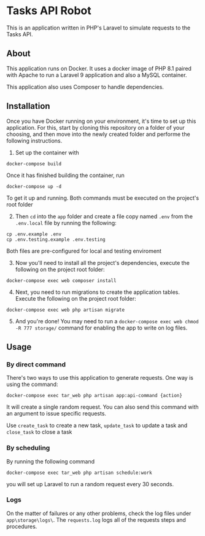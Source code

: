 # Tasks API Robot
This is an application written in PHP's Laravel to simulate requests to the Tasks API.

## About
This application runs on Docker. It uses a docker image of PHP 8.1 paired with Apache to run a Laravel 9 application and also a MySQL container.

This application also uses Composer to handle dependencies.

## Installation
Once you have Docker running on your environment, it's time to set up this application. For this, start by cloning this repository on a folder of your choosing, and then move into the newly created folder and performe the following instructions.

1. Set up the container with
```
docker-compose build
```
Once it has finished building the container, run
```
docker-compose up -d
```
To get it up and running. Both commands must be executed on the project's root folder

2. Then `cd` into the `app` folder and create a file copy named `.env` from the `.env.local` file by running the following:
```
cp .env.example .env
cp .env.testing.example .env.testing
```
Both files are pre-configured for local and testing enviroment

3. Now you'll need to install all the project's dependencies, execute the following on the project root folder:
```
docker-compose exec web composer install
```

4. Next, you need to run migrations to create the application tables. Execute the following on the project root folder:
```
docker-compose exec web php artisan migrate
```

5. And you're done! You may need to run a ```docker-compose exec web chmod -R 777 storage/``` command for enabling the app to write on log files.

## Usage
### By direct command
There's two ways to use this application to generate requests. One way is using the command:
```
docker-compose exec tar_web php artisan app:api-command {action}
```
It will create a single random request. You can also send this command with an argument to issue specific requests.

Use `create_task` to create a new task, `update_task` to update a task and `close_task` to close a task

### By scheduling
By running the following command
```
docker-compose exec tar_web php artisan schedule:work
```
you will set up Laravel to run a random request every 30 seconds.

### Logs
On the matter of failures or any other problems, check the log files under `app\storage\logs\`. The `requests.log` logs all of the requests steps and procedures.
